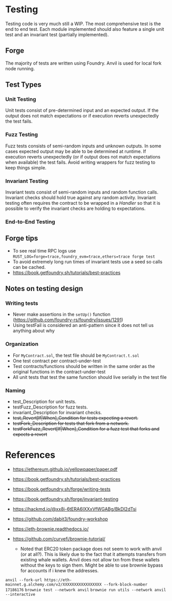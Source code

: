 # Testing
Testing code is very much still a WIP. The most comprehensive test is the end to end test.
Each module implemented should also feature a single unit test and an invariant test (partially implemented).

## Forge
The majority of tests are written using Foundry. Anvil is used for local fork node running. 


## Test Types
### Unit Testing
Unit tests consist of pre-determined input and an expected output. If the output does not match expectations or if execution reverts unexpectedly the test fails.
### Fuzz Testing
Fuzz tests consists of semi-random inputs and unknown outputs. In some cases expected output may be able to be determined at runtime. If execution reverts unexpectedly (or if output does not match expectations when available) the test fails. Avoid writing wrappers for fuzz testing to keep things simple.
### Invariant Testing
Invariant tests consist of semi-random inputs and random function calls. Invariant checks should hold true against any random activity. Invariant testing often requires the contract to be wrapped in a *Handler* so that it is possible to verify the invariant checks are holding to expectations. 
### End-to-End Testing


## Forge tips
- To see real time RPC logs use `RUST_LOG=forge=trace,foundry_evm=trace,ethers=trace forge test`
- To avoid extremely long run times of invariant tests use a seed so calls can be cached.
- https://book.getfoundry.sh/tutorials/best-practices

## Notes on testing design

### Writing tests
- Never make assertions in the `setUp()` function (https://github.com/foundry-rs/foundry/issues/1291)
- Using testFail is considered an anti-pattern since it does not tell us anything about why

### Organization
- For `MyContract.sol`, the test file should be `MyContract.t.sol`
- One test contract per contract-under-test
- Test contracts/functions should be written in the same order as the original functions in the contract-under-test
- All unit tests that test the same function should live serially in the test file

### Naming
- test_Description for unit tests.
- testFuzz_Description for fuzz tests.
- invariant_Description for invariant checks.
- ~~test_Revert[If|When]_Condition for tests expecting a revert.~~
- ~~testFork_Description for tests that fork from a network.~~
- ~~testForkFuzz_Revert[If|When]_Condition for a fuzz test that forks and expects a revert~~


# References
- https://ethereum.github.io/yellowpaper/paper.pdf
- https://book.getfoundry.sh/tutorials/best-practices
- https://book.getfoundry.sh/forge/writing-tests
- https://book.getfoundry.sh/forge/invariant-testing
- https://hackmd.io/@xx8i-6tERA6IXXxVfWGABg/BkDI2dTsi
- https://github.com/dabit3/foundry-workshop

- https://eth-brownie.readthedocs.io/
- https://github.com/curvefi/brownie-tutorial/
    - Noted that ERC20 token package does not seem to work with anvil (or at all?). This is likely due to the fact that it attempts transfers from existing whale wallets. Anvil does not allow txn from these wallets without the keys to sign them. Might be able to use brownie bypass for accounts if i knew the addresses.


`anvil --fork-url https://eth-mainnet.g.alchemy.com/v2/XXXXXXXXXXXXXXXXX --fork-block-number 17186176`
`brownie test --network anvil`
`brownie run utils --network anvil --interactive`


